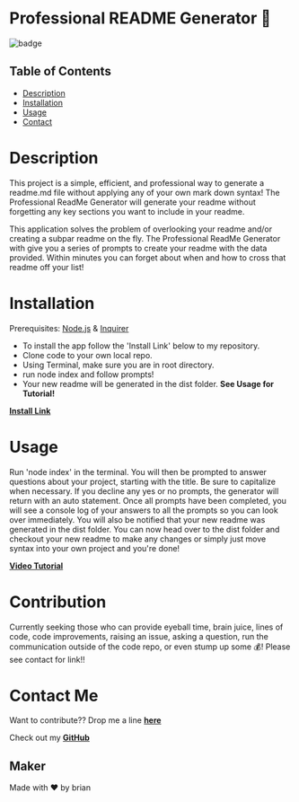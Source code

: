 # Professional **README** Generator 🚀

![badge](https://img.shields.io/badge/README-generator-success)

## Table of Contents
* [Description](#description)
* [Installation](#installation)
* [Usage](#usage)
* [Contact](#contact-me)

# Description

This project is a simple, efficient, and professional way to generate a readme.md file without applying any of your own mark down syntax! The Professional ReadMe Generator will generate your readme without forgetting any key sections you want to include in your readme.

This application solves the problem of overlooking your readme and/or creating a subpar readme on the fly. The Professional ReadMe Generator with give you a series of prompts to create your readme with the data provided. Within minutes you can forget about when and how to cross that readme off your list!

# Installation

Prerequisites: [Node.js](https://nodejs.org/en/) &amp; [Inquirer](https://www.npmjs.com/package/inquirer)

* To install the app follow the 'Install Link' below to my repository.
* Clone code to your own local repo.
* Using Terminal, make sure you are in root directory.
* run node index and follow prompts!
* Your new readme will be generated in the dist folder.
**See Usage for Tutorial!**

**[Install Link](https://github.com/brian-nelson10/Professional-ReadMe-Generator)**

# Usage

Run 'node index' in the terminal. You will then be prompted to answer questions about your project, starting with the title. Be sure to capitalize when necessary.
If you decline any yes or no prompts, the generator will return with an auto statement. Once all prompts have been completed, you will see a console log of your answers to all the prompts so you can look over immediately. You will also be notified that your new readme was generated in the dist folder. You can now head over to the dist folder and checkout your new readme to make any changes or simply just move syntax into your own project and you're done!

**[Video Tutorial]()**

# Contribution

Currently seeking those who can provide eyeball time, brain juice, lines of code, code improvements, raising an issue, asking a question, run the communication outside of the code repo, or even stump up some 💰! Please see contact for link!! 

# Contact Me 

Want to contribute?? Drop me a line **[here](mailto:bn3l10@gmail.com)**

Check out my **[GitHub](https://github.com/brian-nelson10)**


## Maker
Made with ❤️ by brian

